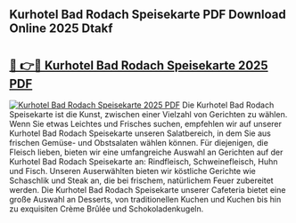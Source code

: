 ## Kurhotel Bad Rodach Speisekarte PDF Download Online 2025 Dtakf

# <h2><a href="http://gcatzvh.nevu.top/?p=Kurhotel+Bad+Rodach+Speisekarte">🔗 👉🔴 Kurhotel Bad Rodach Speisekarte 2025 PDF</a></h2>

[![Kurhotel Bad Rodach Speisekarte 2025 PDF](https://i.imgur.com/dBaPXMq.png)](http://gcatzvh.nevu.top/?p=Kurhotel+Bad+Rodach+Speisekarte)
Die Kurhotel Bad Rodach Speisekarte ist die Kunst, zwischen einer Vielzahl von Gerichten zu wählen. Wenn Sie etwas Leichtes und Frisches suchen, empfehlen wir auf unserer Kurhotel Bad Rodach Speisekarte unseren Salatbereich, in dem Sie aus frischen Gemüse- und Obstsalaten wählen können. Für diejenigen, die Fleisch lieben, bieten wir eine umfangreiche Auswahl an Gerichten auf der Kurhotel Bad Rodach Speisekarte an: Rindfleisch, Schweinefleisch, Huhn und Fisch. Unseren Auserwählten bieten wir köstliche Gerichte wie Schaschlik und Steak an, die bei frischem, natürlichem Feuer zubereitet werden. Die Kurhotel Bad Rodach Speisekarte unserer Cafeteria bietet eine große Auswahl an Desserts, von traditionellen Kuchen und Kuchen bis hin zu exquisiten Crème Brûlée und Schokoladenkugeln.
